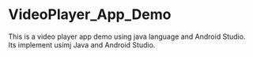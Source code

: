 # VideoPlayer_App_Demo
This is a video player app demo using java language and Android Studio.
<br>
Its implement usimj Java and Android Studio.
